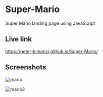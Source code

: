 # Super-Mario

Super Mario landing page using JavaScript


## Live link

https://peter-kimanzi.github.io/Super-Mario/


## Screenshots

![mario](https://github.com/peter-kimanzi/Super-Mario/assets/71552773/cdc3036d-0389-405c-82e0-5afb06594272)

![mario2](https://github.com/peter-kimanzi/Super-Mario/assets/71552773/a0bc8111-ea53-4d03-9a96-293b1b1e3933)

